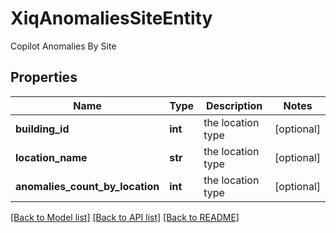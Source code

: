 # XiqAnomaliesSiteEntity

Copilot Anomalies By Site
## Properties
Name | Type | Description | Notes
------------ | ------------- | ------------- | -------------
**building_id** | **int** | the location type | [optional] 
**location_name** | **str** | the location type | [optional] 
**anomalies_count_by_location** | **int** | the location type | [optional] 

[[Back to Model list]](../README.md#documentation-for-models) [[Back to API list]](../README.md#documentation-for-api-endpoints) [[Back to README]](../README.md)


